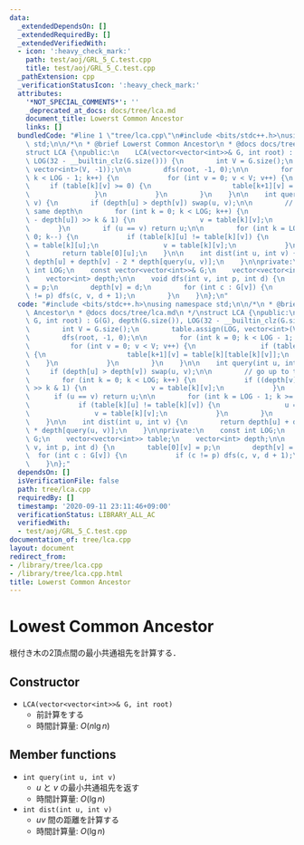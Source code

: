 ```yaml
---
data:
  _extendedDependsOn: []
  _extendedRequiredBy: []
  _extendedVerifiedWith:
  - icon: ':heavy_check_mark:'
    path: test/aoj/GRL_5_C.test.cpp
    title: test/aoj/GRL_5_C.test.cpp
  _pathExtension: cpp
  _verificationStatusIcon: ':heavy_check_mark:'
  attributes:
    '*NOT_SPECIAL_COMMENTS*': ''
    _deprecated_at_docs: docs/tree/lca.md
    document_title: Lowerst Common Ancestor
    links: []
  bundledCode: "#line 1 \"tree/lca.cpp\"\n#include <bits/stdc++.h>\nusing namespace\
    \ std;\n\n/*\n * @brief Lowerst Common Ancestor\n * @docs docs/tree/lca.md\n */\n\
    struct LCA {\npublic:\n    LCA(vector<vector<int>>& G, int root) : G(G), depth(G.size()),\
    \ LOG(32 - __builtin_clz(G.size())) {\n        int V = G.size();\n        table.assign(LOG,\
    \ vector<int>(V, -1));\n\n        dfs(root, -1, 0);\n\n        for (int k = 0;\
    \ k < LOG - 1; k++) {\n            for (int v = 0; v < V; v++) {\n           \
    \     if (table[k][v] >= 0) {\n                    table[k+1][v] = table[k][table[k][v]];\n\
    \                }\n            }\n        }\n    }\n\n    int query(int u, int\
    \ v) {\n        if (depth[u] > depth[v]) swap(u, v);\n\n        // go up to the\
    \ same depth\n        for (int k = 0; k < LOG; k++) {\n            if ((depth[v]\
    \ - depth[u]) >> k & 1) {\n                v = table[k][v];\n            }\n \
    \       }\n        if (u == v) return u;\n\n        for (int k = LOG - 1; k >=\
    \ 0; k--) {\n            if (table[k][u] != table[k][v]) {\n                u\
    \ = table[k][u];\n                v = table[k][v];\n            }\n        }\n\
    \        return table[0][u];\n    }\n\n    int dist(int u, int v) {\n        return\
    \ depth[u] + depth[v] - 2 * depth[query(u, v)];\n    }\n\nprivate:\n    const\
    \ int LOG;\n    const vector<vector<int>>& G;\n    vector<vector<int>> table;\n\
    \    vector<int> depth;\n\n    void dfs(int v, int p, int d) {\n        table[0][v]\
    \ = p;\n        depth[v] = d;\n        for (int c : G[v]) {\n            if (c\
    \ != p) dfs(c, v, d + 1);\n        }\n    }\n};\n"
  code: "#include <bits/stdc++.h>\nusing namespace std;\n\n/*\n * @brief Lowerst Common\
    \ Ancestor\n * @docs docs/tree/lca.md\n */\nstruct LCA {\npublic:\n    LCA(vector<vector<int>>&\
    \ G, int root) : G(G), depth(G.size()), LOG(32 - __builtin_clz(G.size())) {\n\
    \        int V = G.size();\n        table.assign(LOG, vector<int>(V, -1));\n\n\
    \        dfs(root, -1, 0);\n\n        for (int k = 0; k < LOG - 1; k++) {\n  \
    \          for (int v = 0; v < V; v++) {\n                if (table[k][v] >= 0)\
    \ {\n                    table[k+1][v] = table[k][table[k][v]];\n            \
    \    }\n            }\n        }\n    }\n\n    int query(int u, int v) {\n   \
    \     if (depth[u] > depth[v]) swap(u, v);\n\n        // go up to the same depth\n\
    \        for (int k = 0; k < LOG; k++) {\n            if ((depth[v] - depth[u])\
    \ >> k & 1) {\n                v = table[k][v];\n            }\n        }\n  \
    \      if (u == v) return u;\n\n        for (int k = LOG - 1; k >= 0; k--) {\n\
    \            if (table[k][u] != table[k][v]) {\n                u = table[k][u];\n\
    \                v = table[k][v];\n            }\n        }\n        return table[0][u];\n\
    \    }\n\n    int dist(int u, int v) {\n        return depth[u] + depth[v] - 2\
    \ * depth[query(u, v)];\n    }\n\nprivate:\n    const int LOG;\n    const vector<vector<int>>&\
    \ G;\n    vector<vector<int>> table;\n    vector<int> depth;\n\n    void dfs(int\
    \ v, int p, int d) {\n        table[0][v] = p;\n        depth[v] = d;\n      \
    \  for (int c : G[v]) {\n            if (c != p) dfs(c, v, d + 1);\n        }\n\
    \    }\n};"
  dependsOn: []
  isVerificationFile: false
  path: tree/lca.cpp
  requiredBy: []
  timestamp: '2020-09-11 23:11:46+09:00'
  verificationStatus: LIBRARY_ALL_AC
  verifiedWith:
  - test/aoj/GRL_5_C.test.cpp
documentation_of: tree/lca.cpp
layout: document
redirect_from:
- /library/tree/lca.cpp
- /library/tree/lca.cpp.html
title: Lowerst Common Ancestor
---
```

# Lowest Common Ancestor

根付き木の2頂点間の最小共通祖先を計算する．

## Constructor

- `LCA(vector<vector<int>>& G, int root)`
    - 前計算をする
    - 時間計算量: $O(n\lg n)$

## Member functions

- `int query(int u, int v)`
    - $u$ と $v$ の最小共通祖先を返す
    - 時間計算量: $O(\lg n)$
- `int dist(int u, int v)`
    - $uv$ 間の距離を計算する
    - 時間計算量: $O(\lg n)$